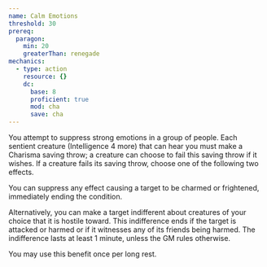 ```yaml
---
name: Calm Emotions
threshold: 30
prereq:
  paragon:
    min: 20
    greaterThan: renegade
mechanics:
  - type: action
    resource: {}
    dc:
      base: 8
      proficient: true
      mod: cha
      save: cha
---
```

You attempt to suppress strong emotions in a group of people. Each sentient creature (Intelligence 4 more) that can
hear you must make a Charisma saving throw; a creature can choose to fail this saving throw if it wishes. If a creature
fails its saving throw, choose one of the following two effects.

You can suppress any effect causing a target to be charmed or frightened, immediately ending the condition.

Alternatively, you can make a target indifferent about creatures of your choice that it is hostile toward. This
indifference ends if the target is attacked or harmed or if it witnesses any of its friends being harmed.
The indifference lasts at least 1 minute, unless the GM rules otherwise.

You may use this benefit once per long rest.

